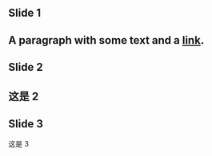 [//]: # (This may be the most platform independent comment.)

## Slide 1
A paragraph with some text and a [link](https://hakim.se).
---
## Slide 2
这是 2
---
## Slide 3
这是 3